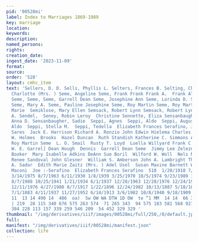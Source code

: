 ```yaml
---
pid: '00528mi'
label: Index to Marriages 1869-1989
key: marriage
location: 
keywords: 
description: 
named_persons: 
rights: 
creation_date: 
ingest_date: '2023-11-09'
format: 
source: 
order: '528'
layout: cmhc_item
text: 'Sellers, D. D. Sells, Phyllis L. Selters, Frances B. Selting, Cheryl Ann Selver,
  Charlotte (Mrs. ) Seme, Angeline Seme, Frank Frank Frank A.  Frank Alvin  Seme ,
  Seme, Seme, Seme, Garrell Dean Seme, Josephine Ann Seme, Lorinda D. Seme, Ludwig
  Seme, Mary A. Seme, Pauline Josephine Seme, Roy Martin Seme, Roy Martin Seme, Tammy
  Marie  Semiklose, Mary Ellen Semsack, Robert Lynn Semsack, Robert Lynn Sencin, Ione
  A. Sendel,  Seney, Robin Leroy  Christine Sennette, Eliza Sensanbaugh, Annie Sensanbaugher,
  Anna D. Sensanbaugher, Sadie  Seppi, Agnes  Seppi, Aldo  Seppi, August  Seppi, Donald
  Aldo  Seppi, Stella M.  Seppi, Tedella  Elizabeth Frances Serafino, Joe  Serafino,  Jesse
  Sares  Jack E. Harrison Richard A. Ronzio John Edwin Hielema Charles V. W. Finley
  W. Holmes  Brooks  Hazel Duncan  Ruth Standish Katherine C. Simmons Ann Marie Popovich
  Roy Martin Seme  L. O. Smail  Rusty T. Loyd  Luella Willyard Frank C. Cosseboom
  W. E. Garrel] Dean Hough  Dennis  Garrell Dean Seme  Jimmy Lee Zeleznikar John Edward
  Booker  Mary Isabelle Adkins DeAnn Sue Boril  Wilford W. Woll  Nels Nelson  Rachel
  Renee Sandoval John Glesner  William S. Amberson John A. Lambright Thomas McLaren  Rudolph
  A. Sadar  Edith Marie Zaitz (Mrs. ) Adel Usel  Susan Maxine Barnett William McKee  Maria
  Maconi  Joe :-Serafino  Elizabeth Frances Serafino  518  1/20/1918 7/27/1936 6/20/1938
  3/14/1975 8/7/1963 6/11/1930 1/8/1939 3/25/1970 10/5/1974 9/23/1989 12/28/1976 12/11/1933
  8/7/1988 10/25/1941 1/21/1934 6/1/1937 12/28/1963 12/28/1976 12/24/1981 5/5/1986
  12/11/1976 4/27/1980 8/7/1917 1/22/1896 12/24/1982 10/13/1887 5/18/1893 11/2/1890
  7/1/1883 4/11/1937 11/27/1952 6/14/1913 3/6/1982 10/8/1940 9/18/1909 9/17/1974 9/17/1974  14
  11  13 14 490 14  486  oa)  Sw OW WA DTW 1D OW  te “1 MM  14 14  66 319 12 378  56
  | 219  28 115 340 676 575 263 574  71 265 343  94 575 183 581 568 927  60 324 314
  384 228 113 157 339 259 546 209  54 452 329 329 '
thumbnail: "/img/derivatives/iiif/images/00528mi/full/250,/0/default.jpg"
full: 
manifest: "/img/derivatives/iiif/00528mi/manifest.json"
collection: life
---
```

